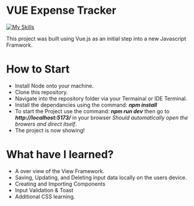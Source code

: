 # VUE Expense Tracker

[![My Skills](https://skillicons.dev/icons?i=js,vue,html,css)](https://skillicons.dev)

This project was built using Vue.js as an initial step into a new Javascript Framwork.

# How to Start

* Install Node onto your machine.
* Clone this repository.
* Navigate into the repository folder via your Termainal or IDE Terminal.
* Install the dependancies using the command: ***npm install***
* To start the Project use the command: ***npm run dev*** then go to  ***http://localhost:5173/*** in your browser *Should automatically open the browers and direct itself*.
* The project is now showing!

# What have I learned?

* A over view of the View Framework.
* Saving, Updating, and Deleting input data locally on the users device.
* Creating and Importing Components
* Input Validation & Toast
* Additional CSS learning.